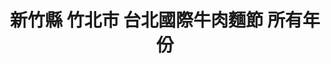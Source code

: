 ---
title: "新竹縣 竹北市 台北國際牛肉麵節 所有年份"
keywords:
  - 美食競賽
  - 台灣美食
  - 美食精選
datePublished: "2025-06-30"
dateModified: "2025-07-01"
city: "新竹縣"
district: "竹北市"
award: "台北國際牛肉麵節"
year: "所有年份"
page: 1
count: 1

restaurants:
  - name: "岩漿漢方麻辣火鍋"
    address: "分店眾多請自行搜尋"
    phone: ""
    geo: ""
    google_map: "https://www.google.com/maps/search/%E5%B2%A9%E6%BC%BF%E6%BC%A2%E6%96%B9%E9%BA%BB%E8%BE%A3%E7%81%AB%E9%8D%8B/@24.5961978,120.7678495,10z?entry=ttu&g_ep=EgoyMDI1MDYyMy4yIKXMDSoASAFQAw%3D%3D"
    footinder: "https://footinder.com.tw/%E6%96%B0%E7%AB%B9%E7%B8%A3%E7%AB%B9%E5%8C%97%E5%B8%82/123043/"
    official: "https://yenchiang-hotpot.com/"
    award:
    - name: "台北國際牛肉麵節"
      year: "2024"
---